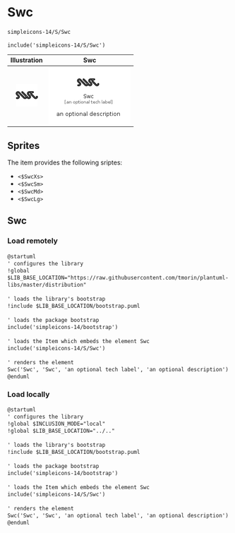 # Swc


```text
simpleicons-14/S/Swc
```

```text
include('simpleicons-14/S/Swc')
```



| Illustration | Swc |
| :---: | :---: |
| ![illustration for Illustration](../../simpleicons-14/S/Swc.png) | ![illustration for Swc](../../simpleicons-14/S/Swc.Local.png) |



## Sprites
The item provides the following sriptes:

- `<$SwcXs>`
- `<$SwcSm>`
- `<$SwcMd>`
- `<$SwcLg>`





## Swc

### Load remotely
```plantuml
@startuml
' configures the library
!global $LIB_BASE_LOCATION="https://raw.githubusercontent.com/tmorin/plantuml-libs/master/distribution"

' loads the library's bootstrap
!include $LIB_BASE_LOCATION/bootstrap.puml

' loads the package bootstrap
include('simpleicons-14/bootstrap')

' loads the Item which embeds the element Swc
include('simpleicons-14/S/Swc')

' renders the element
Swc('Swc', 'Swc', 'an optional tech label', 'an optional description')
@enduml
```

### Load locally
```plantuml
@startuml
' configures the library
!global $INCLUSION_MODE="local"
!global $LIB_BASE_LOCATION="../.."

' loads the library's bootstrap
!include $LIB_BASE_LOCATION/bootstrap.puml

' loads the package bootstrap
include('simpleicons-14/bootstrap')

' loads the Item which embeds the element Swc
include('simpleicons-14/S/Swc')

' renders the element
Swc('Swc', 'Swc', 'an optional tech label', 'an optional description')
@enduml
```

